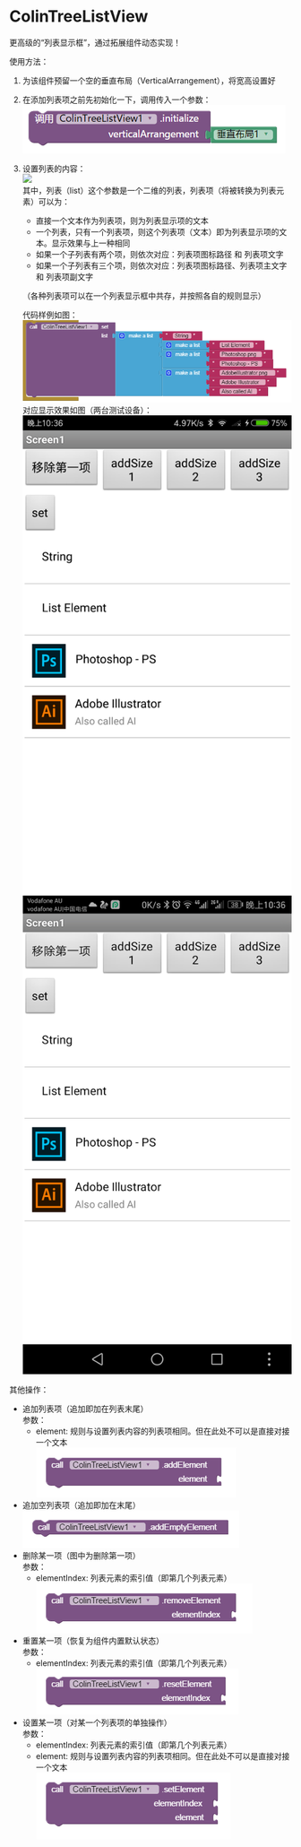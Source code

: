 # ColinTreeListView

更高级的“列表显示框”，通过拓展组件动态实现！  

使用方法：  
1. 为该组件预留一个空的垂直布局（VerticalArrangement），将宽高设置好
2. 在添加列表项之前先初始化一下，调用传入一个参数：  
   ![](img/ColinTreeListView/initialize.png)  
3. 设置列表的内容：  
   ![](img/ColinTreeListView/set.png)  
   其中，列表（list）这个参数是一个二维的列表，列表项（将被转换为列表元素）可以为：  
   * 直接一个文本作为列表项，则为列表显示项的文本  
   * 一个列表，只有一个列表项，则这个列表项（文本）即为列表显示项的文本。显示效果与上一种相同  
   * 如果一个子列表有两个项，则依次对应：列表项图标路径 和 列表项文字  
   * 如果一个子列表有三个项，则依次对应：列表项图标路径、列表项主文字 和 列表项副文字  

   （各种列表项可以在一个列表显示框中共存，并按照各自的规则显示）  
   
   代码样例如图：  
   ![](img/ColinTreeListView/set_code.png)  
   对应显示效果如图（两台测试设备）：  
   ![](img/ColinTreeListView/set_screen_MI5.png)
   ![](img/ColinTreeListView/set_screen_HWP9P.png)  

其他操作：
* 追加列表项（追加即加在列表末尾）  
  参数：  
  * element: 规则与设置列表内容的列表项相同。但在此处不可以是直接对接一个文本  
  ![](img/ColinTreeListView/addElement.png)  
* 追加空列表项（追加即加在末尾）  
  ![](img/ColinTreeListView/addEmptyElement.png)  
* 删除某一项（图中为删除第一项）  
  参数：  
  * elementIndex: 列表元素的索引值（即第几个列表元素）  
  ![](img/ColinTreeListView/removeElement.png)  
* 重置某一项（恢复为组件内置默认状态）  
  参数：  
  * elementIndex: 列表元素的索引值（即第几个列表元素）  
  ![](img/ColinTreeListView/resetElement.png)  
* 设置某一项（对某一个列表项的单独操作）  
  参数：  
  * elementIndex: 列表元素的索引值（即第几个列表元素）  
  * element: 规则与设置列表内容的列表项相同。但在此处不可以是直接对接一个文本  
  ![](img/ColinTreeListView/setElement.png)  